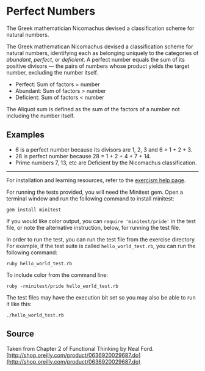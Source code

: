 # Perfect Numbers

The Greek mathematician Nicomachus devised a classification scheme for natural numbers.

The Greek mathematican Nicomachus devised a classification scheme for
natural numbers, identifying each as belonging uniquely to the
categories of _abundant_, _perfect_, or _deficient_.  A perfect number
equals the sum of its positive divisors — the pairs of numbers whose
product yields the target number, excluding the number itself.

- Perfect: Sum of factors = number
- Abundant: Sum of factors > number
- Deficient: Sum of factors < number

The Aliquot sum is defined as the sum of the factors of a number not
including the number itself.

## Examples

- 6 is a perfect number because its divisors are 1, 2, 3 and 6 = 1 + 2 +
  3.
- 28 is perfect number because 28 = 1 + 2 + 4 + 7 + 14.
- Prime numbers 7, 13, etc are Deficient by the Nicomachus
  classification.

* * * *

For installation and learning resources, refer to the
[exercism help page](http://exercism.io/languages/ruby).

For running the tests provided, you will need the Minitest gem. Open a
terminal window and run the following command to install minitest:

    gem install minitest

If you would like color output, you can `require 'minitest/pride'` in
the test file, or note the alternative instruction, below, for running
the test file.

In order to run the test, you can run the test file from the exercise
directory. For example, if the test suite is called
`hello_world_test.rb`, you can run the following command:

    ruby hello_world_test.rb

To include color from the command line:

    ruby -rminitest/pride hello_world_test.rb

The test files may have the execution bit set so you may also be able to
run it like this:

    ./hello_world_test.rb

## Source

Taken from Chapter 2 of Functional Thinking by Neal Ford. [http://shop.oreilly.com/product/0636920029687.do](http://shop.oreilly.com/product/0636920029687.do)
